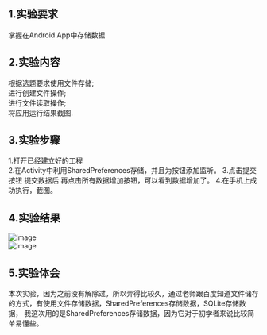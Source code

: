 ## 1.实验要求  
掌握在Android App中存储数据   
## 2.实验内容  
根据选题要求使用文件存储;  
进行创建文件操作;  
进行文件读取操作;  
将应用运行结果截图.  
## 3.实验步骤
1.打开已经建立好的工程   
2.在Activity中利用SharedPreferences存储，并且为按钮添加监听。 
3.点击提交按钮 提交数据后 再点击所有数据增加按钮，可以看到数据增加了。
4.在手机上成功执行，截图。   
## 4.实验结果  
![image](https://github.com/woliuCN/android-labs-2018/blob/master/com1614080901235/5.png)  
![image](https://github.com/woliuCN/android-labs-2018/blob/master/com1614080901235/6.png)

## 5.实验体会  

 本次实验，因为之前没有解除过，所以弄得比较久，通过老师跟百度知道文件储存的方式，有使用文件存储数据，SharedPreferences存储数据，SQLite存储数据， 
 我这次用的是SharedPreferences存储数据，因为它对于初学者来说比较简单易懂些。 
